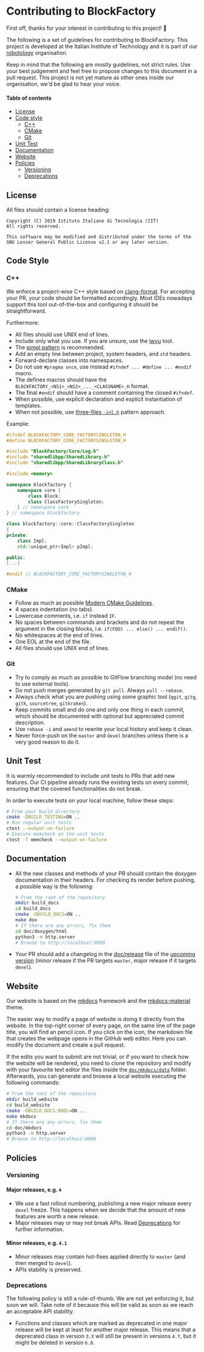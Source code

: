 # Contributing to BlockFactory

First off, thanks for your interest in contributing to this project! :tada:

The following is a set of guidelines for contributing to BlockFactory. This project is developed at the Italian Institute of Technology and it is part of our [robotology](https://github.com/robotology) organisation.

Keep in mind that the following are mostly guidelines, not strict rules. Use your best judgement and feel free to propose changes to this document in a pull request. This project is not yet mature as other ones inside our organisation, we'd be glad to hear your voice.

#### Table of contents

- [License](#license)
- [Code style](#code-style)
  - [C++](#c++)
  - [CMake](#cmake)
  - [Git](#git)
- [Unit Test](#unit-test)
- [Documentation](#documentation)
- [Website](#website)
- [Policies](#policies)
  - [Versioning](#versioning)
  - [Deprecations](#deprecations)

## License

All files should contain a license heading:

```
Copyright (C) 2019 Istituto Italiano di Tecnologia (IIT)
All rights reserved.

This software may be modified and distributed under the terms of the
GNU Lesser General Public License v2.1 or any later version.
```

## Code Style

### C++

We enforce a project-wise C++ style based on [clang-format](/.clang-format). For accepting your PR, your code should be formatted accordingly. Most IDEs nowadays support this tool out-of-the-box and configuring it should be straightforward.

Furthermore:

- All files should use UNIX end of lines.
- Include only what you use. If you are unsure, use the [iwyu](https://github.com/include-what-you-use/include-what-you-use) tool.
- The [pimpl pattern](https://cpppatterns.com/patterns/pimpl.html) is recommended.
- Add an empty line between project, system headers, and `std` headers.
- Forward-declare classes into namespaces.
- Do not use `#pragma once`, use instead `#ifndef ... #define ... #endif` macro.
- The defines macros should have the `BLOCKFACTORY_<NS1>_<NS2>_..._<CLASSNAME>_H` format.
- The final `#endif` should have a comment containing the closed `#ifndef`.
- When possible, use explicit declaration and explicit instantiation of templates.
- When not possible, use [three-files `-inl.h`](http://drake.mit.edu/cxx_inl.html) pattern approach.

Example:

```cpp
#ifndef BLOCKFACTORY_CORE_FACTORYSINGLETON_H
#define BLOCKFACTORY_CORE_FACTORYSINGLETON_H

#include "BlockFactory/Core/Log.h"
#include "sharedlibpp/SharedLibrary.h"
#include "sharedlibpp/SharedLibraryClass.h"

#include <memory>

namespace blockfactory {
    namespace core {
        class Block;
        class ClassFactorySingleton;
    } // namespace core
} // namespace blockfactory

class blockfactory::core::ClassFactorySingleton
{
private:
    class Impl;
    std::unique_ptr<Impl> pImpl;

public:
[...]

#endif // BLOCKFACTORY_CORE_FACTORYSINGLETON_H
```

### CMake

- Follow as much as possible [Modern CMake Guidelines](https://cliutils.gitlab.io/modern-cmake/).
- 4 spaces indentation (no tabs).
- Lowercase comments, i.e. `if` instead `IF`.
- No spaces between commands and brackets and do not repeat the argument in the closing blocks, i.e. `if(FOO) ... else() ... endif()`.
- No whitespaces at the end of lines.
- One EOL at the end of the file.
- All files should use UNIX end of lines.

### Git

- Try to comply as much as possible to GitFlow branching model (no need to use external tools).
- Do not push merges generated by `git pull`. Always `pull --rebase`.
- Always check what you are pushing using some graphic tool (`qgit`, `gitg`, `gitk`, `sourcetree`, `gitkraken`).
- Keep commits small and do one and only one thing in each commit, which should be documented with optional but appreciated commit description.
- Use `rebase -i` and `amend` to rewrite your local history and keep it clean.
- Never force-push on the `master` and `devel` branches unless there is a very good reason to do it.

## Unit Test

It is warmly recommended to include unit tests to PRs that add new features. Our CI pipeline already runs the existing tests on every commit, ensuring that the covered functionalities do not break.

In order to execute tests on your local machine, follow these steps:

```bash
# From your build directory
cmake -DBUILD_TESTING=ON ..
# Run regular unit tests
ctest --output-on-failure
# Execute memcheck on the unit tests
ctest -T memcheck --output-on-failure
```

## Documentation

- All the new classes and methods of your PR should contain the doxygen documentation in their headers. For checking its render before pushing, a possible way is the following:
   ```bash
   # From the root of the repository
   mkdir build_docs
   cd build_docs
   cmake -DBUILD_DOCS=ON ..
   make dox
   # If there are any errors, fix them
   cd doc/doxygen/html
   python3 -m http.server
   # Browse to http://localhost:8000
   ```
- Your PR should add a changelog in the [doc/release](/doc/release) file of the [upcoming version](#versioning) (minor release if the PR targets `master`, major release if it targets `devel`).

## Website

Our website is based on the [mkdocs](https://github.com/mkdocs/mkdocs) framework and the [mkdocs-material](https://github.com/squidfunk/mkdocs-material) theme.

The easier way to modify a page of website is doing it directly from the website. In the top-right corner of every page, on the same line of the page title, you will find an pencil icon. If you click on the icon, the markdown file that creates the webpage opens in the GitHub web editor. Here you can modify the document and create a pull request.

If the edits you want to submit are not trivial, or if you want to check how the website will be rendered, you need to clone the repository and modify with your favourite text editor the files inside the [`doc/mkdocs/data`](/doc/mkdocs/data) folder. Afterwards, you can generate and browse a local website executing the following commands:

```bash
# From the root of the repository
mkdir build_website
cd build_website
cmake -DBUILD_DOCS:BOOL=ON ..
make mkdocs
# If there are any errors, fix them
cd doc/mkdocs
python3 -m http.server
# Browse to http://localhost:8000
```

## Policies

### Versioning

#### Major releases, e.g. `4`

- We use a fast rollout numbering, publishing a new major release every `devel` freeze. This happens when we decide that the amount of new features are worth a new release.
- Major releases may or may not break APIs. Read [Deprecations](#deprecations) for further information.

#### Minor releases, e.g. `4.1`

- Minor releases may contain hot-fixes applied directly to `master` (and then merged to `devel`).
- APIs stability is preserved.

### Deprecations

The following policy is still a rule-of-thumb. We are not yet enforcing it, but soon we will. Take note of it because this will be valid as soon as we reach an acceptable API stability.

- Functions and classes which are marked as deprecated in one major release will be kept at least for another major release. This means that a deprecated class in version `3.X` will still be present in versions `4.Y`, but it might be deleted in version `6.0`.
